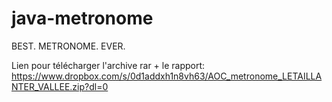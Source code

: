# java-metronome
BEST. METRONOME. EVER.

Lien pour télécharger l'archive rar + le rapport:
https://www.dropbox.com/s/0d1addxh1n8vh63/AOC_metronome_LETAILLANTER_VALLEE.zip?dl=0
